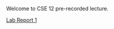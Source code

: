 Welcome to CSE 12 pre-recorded lecture.

[Lab Report 1](https://TheSeb72.github.io/cse15l-lab-reports/lab-report-1-week-2.html)
